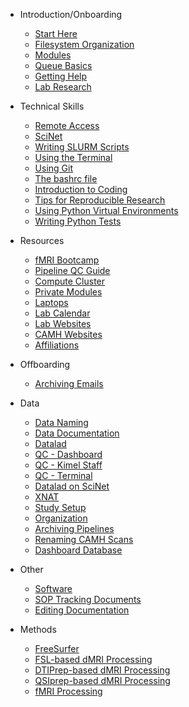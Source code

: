 [//]: <> (This handles the ordering of the pages in the sidebar.you can also have a navigation bar across the top. that gets reflected in the _navbar.md file.)

- Introduction/Onboarding

  - [Start Here](introduction/New-TIGRLab-Member-To-Do-List.md)
  - [Filesystem Organization](introduction/Filesystem-Organization.md)
  - [Modules](introduction/Modules.md)
  - [Queue Basics](introduction/Queue-basics.md)
  - [Getting Help](introduction/Getting-Help.md)
  - [Lab Research](introduction/Lab-research.md)

- Technical Skills

  - [Remote Access](technical_skills/beginner/Remote-Access.md)
  - [SciNet](technical_skills/beginner/SciNet.md)
  - [Writing SLURM Scripts](technical_skills/beginner/Writing-Slurm-scripts.md)
  - [Using the Terminal](technical_skills/beginner/Using-The-Terminal.md)
  - [Using Git](technical_skills/beginner/Using-Git.md)
  - [The bashrc file](technical_skills/beginner/The-bashrc-file.md)
  - [Introduction to Coding](technical_skills/beginner/Introduction-to-Coding.md)
  - [Tips for Reproducible Research](technical_skills/beginner/Tips-for-reproducible-research.md)
  - [Using Python Virtual Environments](technical_skills/beginner/Using-Python-Virtual-Environments.md)
  - [Writing Python Tests](technical_skills/advanced/Writing-Tests.md)

- Resources

  - [fMRI Bootcamp](https://cbmm.mit.edu/fmri-bootcamp)
  - [Pipeline QC Guide](resources/Pipeline-QC-guide.md)
  - [Compute Cluster](resources/Compute-Clusters.md)
  - [Private Modules](resources/Private-Modules.md)
  - [Laptops](resources/Laptops.md)
  - [Lab Calendar](resources/Lab-Calendar.md)
  - [Lab Websites](resources/Lab-websites.md)
  - [CAMH Websites](resources/CAMH-resources.md)
  - [Affiliations](resources/Affiliations.md)

- Offboarding

  - [Archiving Emails](offboarding/Archiving-emails.md)

- Data

  - [Data Naming](data/introduction/Data-Naming.md)
  - [Data Documentation](data/introduction/Data-Documentation.md)
  - [Datalad](data/introduction/Datalad.md)
  - [QC - Dashboard](data/intermediate/QC---dashboard.md)
  - [QC - Kimel Staff](data/intermediate/QC---Kimel-staff.md)
  - [QC - Terminal](data/intermediate/QC---terminal.md)
  - [Datalad on SciNet](data/intermediate/Datalad-on-SciNet.md)
  - [XNAT](data/advanced/XNAT.md)
  - [Study Setup](data/advanced/Study-Setup.md)
  - [Organization](data/advanced/Data-Organization.md)
  - [Archiving Pipelines](data/advanced/Archive-Pipelines.md)
  - [Renaming CAMH Scans](data/advanced/Renaming-CAMH-Scans-with-scans.csv.md)
  - [Dashboard Database](data/advanced/Dashboard-Database.md)

- Other

  - [Software](other/Software.md)
  - [SOP Tracking Documents](other/SOP-Tracking-Documents.md)
  - [Editing Documentation](other/Editing-Documentation.md)

- Methods

  - [FreeSurfer](methods/freesurfer.md)
  - [FSL-based dMRI Processing](methods/FSL-based-DTI-Processing.md)
  - [DTIPrep-based dMRI Processing](methods/DTIPrep.md)
  - [QSIprep-based dMRI Processing](methods/QSIprep_based_DWI_processing.md)
  - [fMRI Processing](methods/fMRI-Processing.md)
